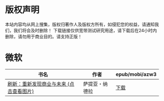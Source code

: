 # 版权声明

本站内容均从网上搜集，版权归著作人及版权方所有，如侵犯您的权益，请通知我们，我们将会及时删除！ 下载链接仅供宽带测试研究用途，请下载后在24小时内删除，请勿用于商业目的。请支持正版！

# 微软

| 书名 | 作者 | epub/mobi/azw3 |
| --- | --- | --- |
| [刷新：重新发现商业与未来 (点击查看图片)](https://www.dushupai.com/attachment/2024/06/03/fe0ebaf3b265912a.jpg) | 萨提亚・纳德拉 | [下载](https://url89.ctfile.com/f/31084289-1357017295-014e5b?p=8866) |
